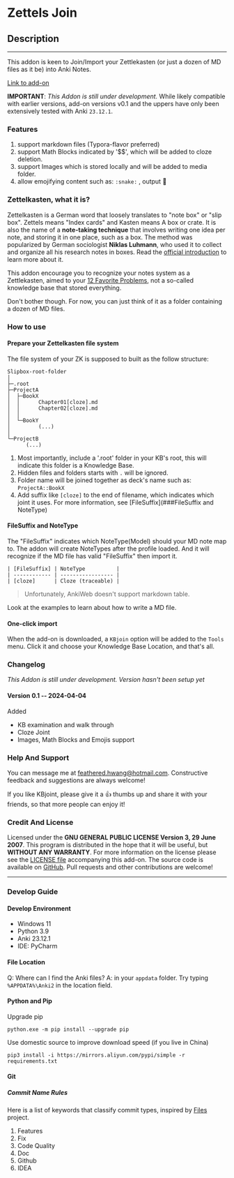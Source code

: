 # Zettels Join

## Description

---

This addon is keen to Join/Import your Zettlekasten (or just a dozen of MD files as it be) into Anki Notes.

[Link to add-on](https://ankiweb.net/shared/info/822767335)

**IMPORTANT**: *This Addon is still under development.* While likely compatible with earlier versions, add-on versions v0.1 and the uppers have only been extensively tested with Anki `⁨23.12.1`. 

### Features

1. support markdown files (Typora-flavor preferred)
2. support Math Blocks indicated by '$$', which will be added to cloze deletion.
3. support Images which is stored locally and will be added to media folder.
4. allow emojifying content such as: `:snake:` , output 🐍

### Zettelkasten, what it is?

Zettelkasten is a German word that loosely translates to "note box" or "slip box". Zettels means "Index cards" and Kasten means A box or crate. It is also the name of  a **note-taking technique** that involves writing one idea per note, and storing it in one place, such as a box. The method was popularized by German sociologist **Niklas Luhmann**, who used it to collect and organize all his research notes in boxes. Read the [official introduction](https://zettelkasten.de/introduction/) to learn more about it.

This addon encourage you to recognize your notes system as a Zettlekasten, aimed to your [12 Favorite Problems](https://umbrex.com/resources/tools-for-thinking/what-is-twelve-favorite-problems/#:~:text=The%20concept%20of%20%E2%80%9CTwelve%20Favorite,significant%20progress%20in%20their%20field.), not a so-called knowledge base that stored everything. 

Don't bother though. For now, you can just think of it as a folder containing a dozen of MD files. 

### How to use

#### Prepare your Zettelkasten file system

The file system of your ZK is supposed to built as the follow structure:

```
Slipbox-root-folder
│  
├─.root
├─ProjectA
│  ├─BookX
│  │      Chapter01[cloze].md
│  │      Chapter02[cloze].md
│  │      
│  └─BookY
│         (...)
│
└─ProjectB
      (...)
```

1. Most importantly, include a '.root' folder in your KB's root, this will indicate this folder is a Knowledge Base.
2. Hidden files and folders starts with `.` will be ignored.
3. Folder name will be joined together as deck's name such as: `ProjectA::BookX`
4. Add suffix like `[cloze]` to the end of filename, which indicates which joint it uses. For more information, see [FileSuffix](###FileSuffix and NoteType) 

#### FileSuffix and NoteType

The "FileSuffix" indicates which NoteType(Model) should your MD note map to. The addon will create NoteTypes after the profile loaded. And it will recognize if the MD file has valid "FileSuffix" then import it.

```
| [FileSuffix] | NoteType          |
| ------------ | ----------------- |
| [cloze]      | Cloze (traceable) |
```

> Unfortunately, AnkiWeb doesn't support markdown table.

Look at the examples to learn about how to write a MD file.

#### One-click import

When the add-on is downloaded, a `KBjoin` option will be added to the `Tools` menu. Click it and choose your Knowledge Base Location, and that's all.

### Changelog

*This Addon is still under development. Version hasn't been setup yet*

#### Version 0.1 -- 2024-04-04

Added

- KB examination and walk through
- Cloze Joint
- Images, Math Blocks and Emojis support

### Help And Support

You can message me at [feathered.hwang@hotmail.com](feathered.hwang@hotmail.com). Constructive feedback and suggestions are always welcome!

If you like KBjoint, please give it a  :thumbsup: thumbs up and share it with your friends, so that more people can enjoy it!

### Credit And License

Licensed under the **GNU GENERAL PUBLIC LICENSE Version 3, 29 June 2007**. This program is distributed in the hope that it will be useful, but **WITHOUT ANY WARRANTY**. For more information on the license please see the [LICENSE file](https://github.com/FeatheredHwang/KBjoint/blob/main/LICENSE) accompanying this add-on. The source code is available on  [GitHub](https://github.com/FeatheredHwang/KBjoint). Pull requests and other contributions are welcome!

---



### Develop Guide

#### Develop Environment

- Windows 11
- Python 3.9
- Anki 23.12.1
- IDE: PyCharm

#### File Location

  Q: Where can I find the Anki files?
  A: in your `appdata` folder. Try typing `%APPDATA%\Anki2` in the location field.

#### Python and Pip

Upgrade pip

```batch
python.exe -m pip install --upgrade pip
```

Use domestic source to improve download speed (if you live in China)

```batch
pip3 install -i https://mirrors.aliyun.com/pypi/simple -r requirements.txt
```

#### Git

##### Commit Name Rules

Here is a list of keywords that classify commit types,  inspired by [Files](https://github.com/files-community/Files) project.

1. Features
2. Fix
3. Code Quality
4. Doc
5. Github
6. IDEA

